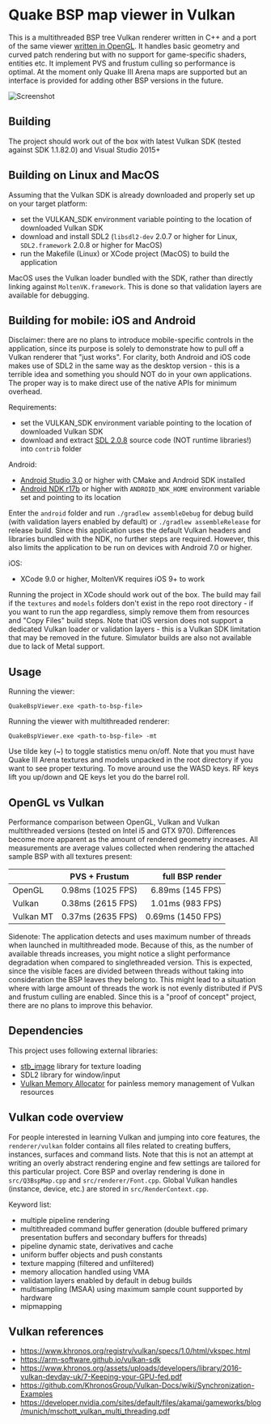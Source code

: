 Quake BSP map viewer in Vulkan
================

This is a multithreaded BSP tree Vulkan renderer written in C++ and a port of the same viewer [written in OpenGL](https://github.com/kondrak/quake_bsp_viewer_vr). It handles basic geometry and curved patch rendering but with no support for game-specific shaders, entities etc. It implement PVS and frustum culling so performance is optimal. At the moment only Quake III Arena maps are supported but an interface is provided for adding other BSP versions in the future.

![Screenshot](http://kondrak.info/images/qbsp/qbspvk.png?raw=true)

Building
-----
The project should work out of the box with latest Vulkan SDK (tested against SDK 1.1.82.0) and Visual Studio 2015+

Building on Linux and MacOS
-----
Assuming that the Vulkan SDK is already downloaded and properly set up on your target platform:
- set the VULKAN_SDK environment variable pointing to the location of downloaded Vulkan SDK
- download and install SDL2 (`libsdl2-dev` 2.0.7 or higher for Linux, `SDL2.framework` 2.0.8 or higher for MacOS)
- run the Makefile (Linux) or XCode project (MacOS) to build the application

MacOS uses the Vulkan loader bundled with the SDK, rather than directly linking against `MoltenVK.framework`. This is done so that validation layers are available for debugging.

Building for mobile: iOS and Android
-----
Disclaimer: there are no plans to introduce mobile-specific controls in the application, since its purpose is solely to demonstrate how to pull off a Vulkan renderer that "just works". For clarity, both Android and iOS code makes use of SDL2 in the same way as the desktop version - this is a terrible idea and something you should NOT do in your own applications. The proper way is to make direct use of the native APIs for minimum overhead.

Requirements:
- set the VULKAN_SDK environment variable pointing to the location of downloaded Vulkan SDK
- download and extract [SDL 2.0.8](http://libsdl.org/release/SDL2-2.0.8.zip) source code (NOT runtime libraries!) into `contrib` folder

Android:
- [Android Studio 3.0](https://developer.android.com/studio) or higher with CMake and Android SDK installed
- [Android NDK r17b](https://developer.android.com/ndk/downloads) or higher with `ANDROID_NDK_HOME` environment variable set and pointing to its location

Enter the `android` folder and run `./gradlew assembleDebug` for debug build (with validation layers enabled by default) or `./gradlew assembleRelease` for release build. Since this application uses the default Vulkan headers and libraries bundled with the NDK, no further steps are required. However, this also limits the application to be run on devices with Android 7.0 or higher.

iOS:
- XCode 9.0 or higher, MoltenVK requires iOS 9+ to work

Running the project in XCode should work out of the box. The build may fail if the `textures` and `models` folders don't exist in the repo root directory - if you want to run the app regardless, simply remove them from resources and "Copy Files" build steps. Note that iOS version does not support a dedicated Vulkan loader or validation layers - this is a Vulkan SDK limitation that may be removed in the future. Simulator builds are also not available due to lack of Metal support.

Usage
-----
Running the viewer:

<code>QuakeBspViewer.exe &lt;path-to-bsp-file&gt; </code>

Running the viewer with multithreaded renderer:

<code>QuakeBspViewer.exe &lt;path-to-bsp-file&gt; -mt </code>

Use tilde key (~) to toggle statistics menu on/off. Note that you must have Quake III Arena textures and models unpacked in the root directory if you want to see proper texturing. To move around use the WASD keys. RF keys lift you up/down and QE keys let you do the barrel roll.

OpenGL vs Vulkan
----------------
Performance comparison between OpenGL, Vulkan and Vulkan multithreaded versions (tested on Intel i5 and GTX 970). Differences become more apparent as the amount of rendered geometry increases. All measurements are average values collected when rendering the attached sample BSP with all textures present:

|           |   PVS + Frustum   |  full BSP render  |
|-----------|:-----------------:|------------------:|
|  OpenGL   | 0.98ms (1025 FPS) | 6.89ms (145 FPS)  |
|  Vulkan   | 0.38ms (2615 FPS) | 1.01ms (983 FPS)  |
| Vulkan MT | 0.37ms (2635 FPS) | 0.69ms (1450 FPS) |

Sidenote: The application detects and uses maximum number of threads when launched in multithreaded mode. Because of this, as the number of available threads increases, you might notice a slight performance degradation when compared to singlethreaded version. This is expected, since the visible faces are divided between threads without taking into consideration the BSP leaves they belong to. This might lead to a situation where with large amount of threads the work is not evenly distributed if PVS and frustum culling are enabled. Since this is a "proof of concept" project, there are no plans to improve this behavior.

Dependencies
-------
This project uses following external libraries:

- [stb_image](https://github.com/nothings/stb) library for texture loading
- SDL2 library for window/input
- [Vulkan Memory Allocator](https://github.com/GPUOpen-LibrariesAndSDKs/VulkanMemoryAllocator) for painless memory management of Vulkan resources

Vulkan code overview
-------
For people interested in learning Vulkan and jumping into core features, the `renderer/vulkan` folder contains all files related to creating buffers, instances, surfaces and command lists. Note that this is not an attempt at writing an overly abstract rendering engine and few settings are tailored for this particular project. Core BSP and overlay rendering is done in `src/Q3BspMap.cpp` and `src/renderer/Font.cpp`. Global Vulkan handles (instance, device, etc.) are stored in `src/RenderContext.cpp`.

Keyword list:
- multiple pipeline rendering
- multithreaded command buffer generation (double buffered primary presentation buffers and secondary buffers for threads)
- pipeline dynamic state, derivatives and cache
- uniform buffer objects and push constants
- texture mapping (filtered and unfiltered)
- memory allocation handled using VMA
- validation layers enabled by default in debug builds
- multisampling (MSAA) using maximum sample count supported by hardware
- mipmapping

Vulkan references
-------
- https://www.khronos.org/registry/vulkan/specs/1.0/html/vkspec.html
- https://arm-software.github.io/vulkan-sdk
- https://www.khronos.org/assets/uploads/developers/library/2016-vulkan-devday-uk/7-Keeping-your-GPU-fed.pdf
- https://github.com/KhronosGroup/Vulkan-Docs/wiki/Synchronization-Examples
- https://developer.nvidia.com/sites/default/files/akamai/gameworks/blog/munich/mschott_vulkan_multi_threading.pdf
